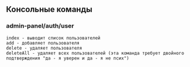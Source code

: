 ## Консольные команды
	
### admin-panel/auth/user

	index - выводит список пользователей
	add - добавляет пользователя 
	delete - удаляет пользователя
	deleteAll - удаляет всех пользователей (эта команда требует двойного подтверждения "да - я уверен и да - я не псих")